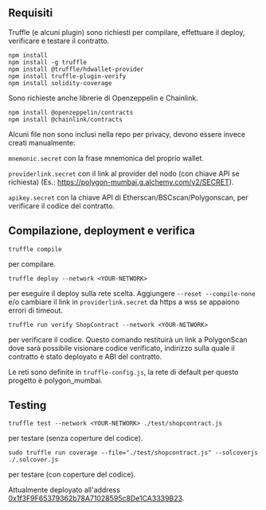 ## Requisiti

Truffle (e alcuni plugin) sono richiesti per compilare, effettuare il deploy, verificare e testare il contratto.
```
npm install
npm install -g truffle
npm install @truffle/hdwallet-provider
npm install truffle-plugin-verify
npm install solidity-coverage
```

Sono richieste anche librerie di Openzeppelin e Chainlink.
```
npm install @openzeppelin/contracts
npm install @chainlink/contracts
```

Alcuni file non sono inclusi nella repo per privacy, devono essere invece creati manualmente:

`mnemonic.secret` con la frase mnemonica del proprio wallet.

`providerlink.secret` con il link al provider del nodo (con chiave API se richiesta) (Es.: https://polygon-mumbai.g.alchemy.com/v2/SECRET).

`apikey.secret` con la chiave API di Etherscan/BSCscan/Polygonscan, per verificare il codice del contratto.

## Compilazione, deployment e verifica

```
truffle compile
```
per compilare.
```
truffle deploy --network <YOUR-NETWORK>
```
per eseguire il deploy sulla rete scelta. Aggiungere ```--reset --compile-none``` e/o cambiare il link in ```providerlink.secret``` da https a wss se appaiono errori di timeout.
```
truffle run verify ShopContract --network <YOUR-NETWORK>
```
per verificare il codice.
Questo comando restituirà un link a PolygonScan dove sarà possibile visionare codice verificato, indirizzo sulla quale il contratto è stato deployato e ABI del contratto.

Le reti sono definite in `truffle-config.js`, la rete di default per questo progetto è polygon_mumbai.

## Testing
```
truffle test --network <YOUR-NETWORK> ./test/shopcontract.js
```
per testare (senza coperture del codice).
```
sudo truffle run coverage --file="./test/shopcontract.js" --solcoverjs ./.solcover.js
```
per testare (con coperture del codice).


Attualmente deployato all'address [0x1f3F9F65379362b78A71028595c8De1CA3339B23](https://mumbai.polygonscan.com/address/0x1f3F9F65379362b78A71028595c8De1CA3339B23).
